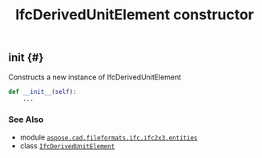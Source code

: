 ﻿---
title: IfcDerivedUnitElement constructor
second_title: Aspose.CAD for Python via .NET API References
description: 
type: docs
weight: 10
url: /python-net/aspose.cad.fileformats.ifc.ifc2x3.entities/ifcderivedunitelement/__init__/
is_root: false
---

## __init__ {#}

Constructs a new instance of IfcDerivedUnitElement



```python
def __init__(self):
    ...
```





### See Also
* module [`aspose.cad.fileformats.ifc.ifc2x3.entities`](../../)
* class [`IfcDerivedUnitElement`](/cad/python-net/aspose.cad.fileformats.ifc.ifc2x3.entities/ifcderivedunitelement)
